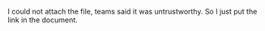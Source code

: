 I could not attach the file, teams said it was untrustworthy. So I just put the link in the document.
